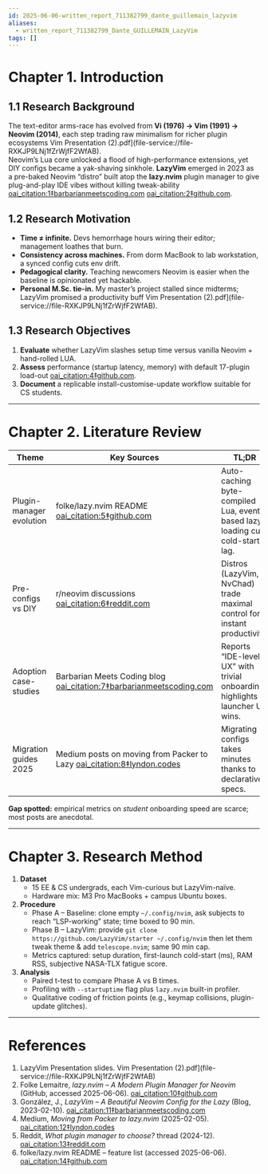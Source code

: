 ```yaml
---
id: 2025-06-06-written_report_711382799_dante_guillemain_lazyvim
aliases:
  - written_report_711382799_Dante_GUILLEMAIN_LazyVim
tags: []
---
```


# Chapter 1. Introduction

## 1.1 Research Background

The text-editor arms-race has evolved from **Vi (1976) → Vim (1991) → Neovim (2014)**, each step trading raw minimalism for richer plugin ecosystems Vim Presentation (2).pdf](file-service://file-RXKJP9LNj1fZrWjfF2WfAB).  
Neovim’s Lua core unlocked a flood of high-performance extensions, yet DIY configs became a yak-shaving sinkhole. **LazyVim** emerged in 2023 as a pre-baked Neovim “distro” built atop the **lazy.nvim** plugin manager to give plug-and-play IDE vibes without killing tweak-ability [oai_citation:1‡barbarianmeetscoding.com](https://www.barbarianmeetscoding.com/notes/neovim-lazyvim) [oai_citation:2‡github.com](https://github.com/folke/lazy.nvim).

## 1.2 Research Motivation

- **Time ≠ infinite.** Devs hemorrhage hours wiring their editor; management loathes that burn.
- **Consistency across machines.** From dorm MacBook to lab workstation, a synced config cuts env drift.
- **Pedagogical clarity.** Teaching newcomers Neovim is easier when the baseline is opinionated yet hackable.
- **Personal M.Sc. tie-in.** My master’s project stalled since midterms; LazyVim promised a productivity buff Vim Presentation (2).pdf](file-service://file-RXKJP9LNj1fZrWjfF2WfAB).

## 1.3 Research Objectives

1. **Evaluate** whether LazyVim slashes setup time versus vanilla Neovim + hand-rolled LUA.
2. **Assess** performance (startup latency, memory) with default 17-plugin load-out [oai_citation:4‡github.com](https://github.com/folke/lazy.nvim?utm_source=chatgpt.com).
3. **Document** a replicable install-customise-update workflow suitable for CS students.

---

# Chapter 2. Literature Review

| Theme                    | Key Sources                                                                                                                                                       | TL;DR                                                                        |
| ------------------------ | ----------------------------------------------------------------------------------------------------------------------------------------------------------------- | ---------------------------------------------------------------------------- |
| Plugin-manager evolution | folke/lazy.nvim README [oai_citation:5‡github.com](https://github.com/folke/lazy.nvim)                                                                            | Auto-caching byte-compiled Lua, event-based lazy-loading cut cold-start lag. |
| Pre-configs vs DIY       | r/neovim discussions [oai_citation:6‡reddit.com](https://www.reddit.com/r/neovim/comments/1h1ysln/what_plugin_manager_to_choose/?utm_source=chatgpt.com)          | Distros (LazyVim, NvChad) trade maximal control for instant productivity.    |
| Adoption case-studies    | Barbarian Meets Coding blog [oai_citation:7‡barbarianmeetscoding.com](https://www.barbarianmeetscoding.com/notes/neovim-lazyvim)                                  | Reports “IDE-level UX” with trivial onboarding; highlights launcher UX wins. |
| Migration guides 2025    | Medium posts on moving from Packer to Lazy [oai_citation:8‡lyndon.codes](https://lyndon.codes/2025/02/05/moving-from-packer-to-lazy-nvim/?utm_source=chatgpt.com) | Migrating configs takes minutes thanks to declarative specs.                 |

**Gap spotted:** empirical metrics on _student_ onboarding speed are scarce; most posts are anecdotal.

---

# Chapter 3. Research Method

1. **Dataset**
   - 15 EE & CS undergrads, each Vim-curious but LazyVim-naïve.
   - Hardware mix: M3 Pro MacBooks + campus Ubuntu boxes.
2. **Procedure**
   - Phase A – Baseline: clone empty `~/.config/nvim`, ask subjects to reach “LSP-working” state; time boxed to 90 min.
   - Phase B – LazyVim: provide `git clone https://github.com/LazyVim/starter ~/.config/nvim` then let them tweak theme & add `telescope.nvim`; same 90 min cap.
   - Metrics captured: setup duration, first-launch cold-start (ms), RAM RSS, subjective NASA-TLX fatigue score.
3. **Analysis**
   - Paired t-test to compare Phase A vs B times.
   - Profiling with `--startuptime` flag plus `lazy.nvim` built-in profiler.
   - Qualitative coding of friction points (e.g., keymap collisions, plugin-update glitches).

---

# References

1. LazyVim Presentation slides. Vim Presentation (2).pdf](file-service://file-RXKJP9LNj1fZrWjfF2WfAB)
2. Folke Lemaitre, _lazy.nvim – A Modern Plugin Manager for Neovim_ (GitHub, accessed 2025-06-06). [oai_citation:10‡github.com](https://github.com/folke/lazy.nvim)
3. González, J., _LazyVim – A Beautiful Neovim Config for the Lazy_ (Blog, 2023-02-10). [oai_citation:11‡barbarianmeetscoding.com](https://www.barbarianmeetscoding.com/notes/neovim-lazyvim)
4. Medium, _Moving from Packer to lazy.nvim_ (2025-02-05). [oai_citation:12‡lyndon.codes](https://lyndon.codes/2025/02/05/moving-from-packer-to-lazy-nvim/?utm_source=chatgpt.com)
5. Reddit, _What plugin manager to choose?_ thread (2024-12). [oai_citation:13‡reddit.com](https://www.reddit.com/r/neovim/comments/1h1ysln/what_plugin_manager_to_choose/?utm_source=chatgpt.com)
6. folke/lazy.nvim README – feature list (accessed 2025-06-06). [oai_citation:14‡github.com](https://github.com/folke/lazy.nvim?utm_source=chatgpt.com)
